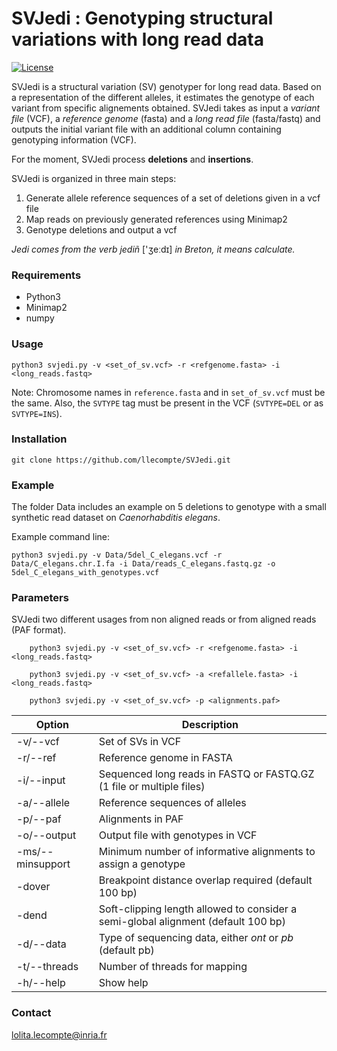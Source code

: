 # SVJedi : Genotyping structural variations with long read data

[![License](http://img.shields.io/:license-affero-blue.svg)](http://www.gnu.org/licenses/agpl-3.0.en.html)

SVJedi is a structural variation (SV) genotyper for long read data. 
Based on a representation of the different alleles, it estimates the genotype of each variant from specific alignements obtained.
SVJedi takes as input a *variant file* (VCF), a *reference genome* (fasta) and a *long read file* (fasta/fastq) and 
outputs the initial variant file with an additional column containing genotyping information (VCF).

For the moment, SVJedi process **deletions** and **insertions**.

SVJedi is organized in three main steps:

1. Generate allele reference sequences of a set of deletions given in a vcf file
2. Map reads on previously generated references using Minimap2
3. Genotype deletions and output a vcf

*Jedi comes from the verb jediñ* ['ʒeːdɪ] *in Breton, it means calculate.*


### Requirements

- Python3
- Minimap2
- numpy


### Usage

    python3 svjedi.py -v <set_of_sv.vcf> -r <refgenome.fasta> -i <long_reads.fastq>
    
Note: Chromosome names in `reference.fasta` and in `set_of_sv.vcf` must be the same. 
Also, the `SVTYPE` tag must be present in the VCF (`SVTYPE=DEL` or as `SVTYPE=INS`).


### Installation

    git clone https://github.com/llecompte/SVJedi.git

### Example

The folder Data includes an example on 5 deletions to genotype with a small synthetic read dataset on *Caenorhabditis elegans*.

Example command line:

    python3 svjedi.py -v Data/5del_C_elegans.vcf -r Data/C_elegans.chr.I.fa -i Data/reads_C_elegans.fastq.gz -o 5del_C_elegans_with_genotypes.vcf
    


### Parameters

SVJedi two different usages from non aligned reads or from aligned reads (PAF format).

```
    python3 svjedi.py -v <set_of_sv.vcf> -r <refgenome.fasta> -i <long_reads.fastq>
    
    python3 svjedi.py -v <set_of_sv.vcf> -a <refallele.fasta> -i <long_reads.fastq>
    
    python3 svjedi.py -v <set_of_sv.vcf> -p <alignments.paf>
```

| Option       | Description                               |
| ------------ | ----------------------------------------- | 
| -v/--vcf     | Set of SVs in VCF                         |
| -r/--ref     | Reference genome in FASTA                 |
| -i/--input   | Sequenced long reads in FASTQ or FASTQ.GZ (1 file or multiple files)|
| -a/--allele  | Reference sequences of alleles            |
| -p/--paf     | Alignments in PAF                         |
| -o/--output  | Output file with genotypes in VCF         |
| -ms/--minsupport | Minimum number of informative alignments to assign a genotype
| -dover       | Breakpoint distance overlap required (default 100 bp) |
| -dend        | Soft-clipping length allowed to consider a semi-global alignment (default 100 bp) |
| -d/--data    | Type of sequencing data, either *ont* or *pb* (default pb)  |
| -t/--threads | Number of threads for mapping             |
| -h/--help    | Show help                                 |


### Contact

<lolita.lecompte@inria.fr>

